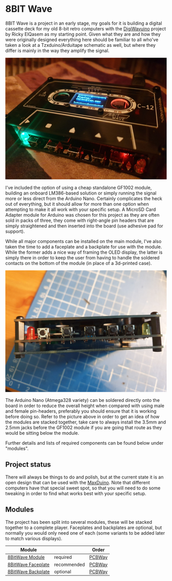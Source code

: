 # 8BIT Wave
8BIT Wave is a project in an early stage, my goals for it is building a digital cassette deck for my old 8-bit retro computers with the [DigiWavuino](https://github.com/rickyelqasem/DigiWavuino) project by Ricky ElQasem as my starting point. Given what they are and how they were originally designed everything here should be familiar to all who've taken a look at a Tzxduino/Arduitape schematic as well, but where they differ is mainly in the way they amplify the signal.

![8Bit Wave](https://github.com/tebl/8BIT-Wave/raw/master/gallery/2020-02-25%2000.56.09.jpg)

I've included the option of using a cheap standalone GF1002 module, building an onboard LM386-based solution or simply running the signal more or less direct from the Arduino Nano. Certainly complicates the heck out of everything, but it should allow for more than one option when attempting to make it all work with your specific setup. A MicroSD Card Adapter module for Arduino was chosen for this project as they are often sold in packs of three, they come with right-angle pin headers that are simply straightened and then inserted into the board (use adhesive pad for support).

While all major components can be installed on the main module, I've also taken the time to add a faceplate and a backplate for use with the module. While the former adds a nice way of framing the OLED display, the latter is simply there in order to keep the user from having to handle the soldered contacts on the bottom of the module (in place of a 3d-printed case).

![Module stacking](https://github.com/tebl/8BIT-Wave/raw/master/gallery/2020-06-16%2018.38.42.jpg)

The Arduino Nano (Atmega328 variety) can be soldered directly onto the board in order to reduce the overall height when compared with using male and female pin-headers, preferably you should ensure that it is working before doing so. Refer to the picture above in order to get an idea of how the modules are stacked together, take care to always install the 3.5mm and 2.5mm jacks before the GF1002 module if you are going that route as they would be sitting below the module.

Further details and lists of required components can be found below under "modules".

## Project status
There will always be things to do and polish, but at the current state it is an open design that can be used with the [MaxDuino](https://github.com/rcmolina/MaxDuino_v1.54). Note that different computers have that special sweet spot, so that you will need to do some tweaking in order to find what works best with your specific setup. 

## Modules
The project has been split into several modules, these will be stacked together to a complete player. Faceplates and backplates are optional, but normally you would only need one of each (some variants to be added later to match various displays).

| Module    |  | Order |
| --------- | ---------- | ----- |
| [8BitWave Module](https://github.com/tebl/8BIT-Wave/tree/master/8bitWave%20Module) | required | [PCBWay]() |
| [8BitWave Faceplate](https://github.com/tebl/8BIT-Wave/tree/master/8bitWave%20Faceplate) | recommended | [PCBWay]() |
| [8BitWave Backplate](https://github.com/tebl/8BIT-Wave/tree/master/8bitWave%20Backplate) | optional | [PCBWay]() |